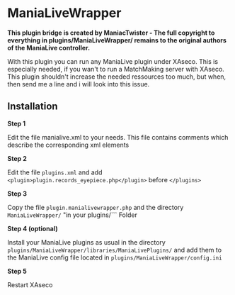# ManiaLiveWrapper

**This plugin bridge is created by ManiacTwister - The full copyright to everything in plugins/ManiaLiveWrapper/ remains to the original authors of the ManiaLive controller.**

With this plugin you can run any ManiaLive plugin under XAseco.
This is especially needed, if you wan't to run a MatchMaking server with XAseco. This plugin shouldn't increase the needed ressources too much, but when, then send me a line and i will look into this issue.

## Installation

**Step 1**

Edit the file manialive.xml to your needs. This file contains comments which describe the corresponding xml elements

**Step 2**

Edit the file ```plugins.xml``` and add ```<plugin>plugin.records_eyepiece.php</plugin>``` before ```</plugins>```

**Step 3**

Copy the file ```plugin.manialivewrapper.php``` and the directory ```ManiaLiveWrapper/``` "in your plugins/``` Folder

**Step 4 (optional)**

Install your ManiaLive plugins as usual in the directory ```plugins/ManiaLiveWrapper/libraries/ManiaLivePlugins/``` and add them to the ManiaLive config file located in ```plugins/ManiaLiveWrapper/config.ini```

**Step 5**

Restart XAseco

